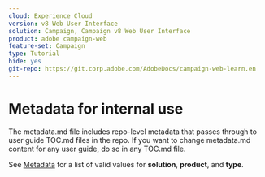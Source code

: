 ```yaml
---
cloud: Experience Cloud
version: v8 Web User Interface
solution: Campaign, Campaign v8 Web User Interface
product: adobe campaign-web
feature-set: Campaign
type: Tutorial
hide: yes
git-repo: https://git.corp.adobe.com/AdobeDocs/campaign-web-learn.en
---
```


# Metadata for internal use

The metadata.md file includes repo-level metadata that passes through to user guide TOC.md files in the repo. If you want to change metadata.md content for any user guide, do so in any TOC.md file.

See [Metadata](https://experienceleague.adobe.com/docs/authoring-guide-exl/using/editing/user-guide-setup/metadata.html) for a list of valid values for **solution**, **product**, and **type**.
